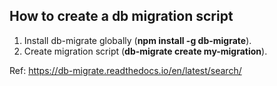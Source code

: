 ## How to create a db migration script

1. Install db-migrate globally (**npm install -g db-migrate**).
1. Create migration script (**db-migrate create my-migration**).

Ref: <https://db-migrate.readthedocs.io/en/latest/search/>
